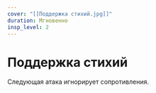 ```yaml
---
cover: "[[Поддержка стихий.jpg]]"
duration: Мгновенно
insp_level: 2
---
```

# Поддержка стихий

Следующая атака игнорирует сопротивления.
